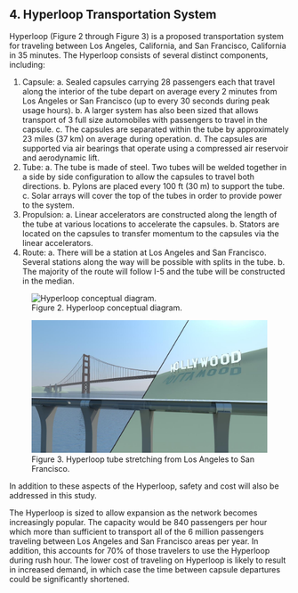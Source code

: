 ## 4. Hyperloop Transportation System

Hyperloop (Figure 2 through Figure 3) is a proposed transportation system for traveling between Los Angeles, California, and San Francisco, California in 35 minutes. The Hyperloop consists of several distinct components, including:

1. Capsule:
	a. Sealed capsules carrying 28 passengers each that travel along the interior of the tube depart on average every 2 minutes from Los Angeles or San Francisco (up to every 30 seconds during peak usage hours).
	b. A larger system has also been sized that allows transport of 3 full size automobiles with passengers to travel in the capsule.
	c. The capsules are separated within the tube by approximately 23 miles (37 km) on average during operation.
	d. The capsules are supported via air bearings that operate using a compressed air reservoir and aerodynamic lift.
2. Tube:
	a. The tube is made of steel. Two tubes will be welded together in a side by side configuration to allow the capsules to travel both directions.
	b. Pylons are placed every 100 ft (30 m) to support the tube.
	c. Solar arrays will cover the top of the tubes in order to provide power to the system.
3. Propulsion:
	a. Linear accelerators are constructed along the length of the tube at various locations to accelerate the capsules.
	b. Stators are located on the capsules to transfer momentum to the capsules via the linear accelerators.
4. Route:
	a. There will be a station at Los Angeles and San Francisco. Several stations along the way will be possible with splits in the tube.
	b. The majority of the route will follow I-5 and the tube will be constructed in the median.

<figure>
	<img src="../assets/figures/2.jpg" alt="Hyperloop conceptual diagram.">
	<figcaption>Figure 2. Hyperloop conceptual diagram.</figcaption>
</figure>

<figure>
	<img src="../assets/figures/3.jpg" alt="Hyperloop tube stretching from Los Angeles to San Francisco.">
	<figcaption>Figure 3. Hyperloop tube stretching from Los Angeles to San Francisco.</figcaption>
</figure>

In addition to these aspects of the Hyperloop, safety and cost will also be addressed in this study.

The Hyperloop is sized to allow expansion as the network becomes increasingly popular. The capacity would be 840 passengers per hour which more than sufficient to transport all of the 6 million passengers traveling between Los Angeles and San Francisco areas per year. In addition, this accounts for 70% of those travelers to use the Hyperloop during rush hour. The lower cost of traveling on Hyperloop is likely to result in increased demand, in which case the time between capsule departures could be significantly shortened.
